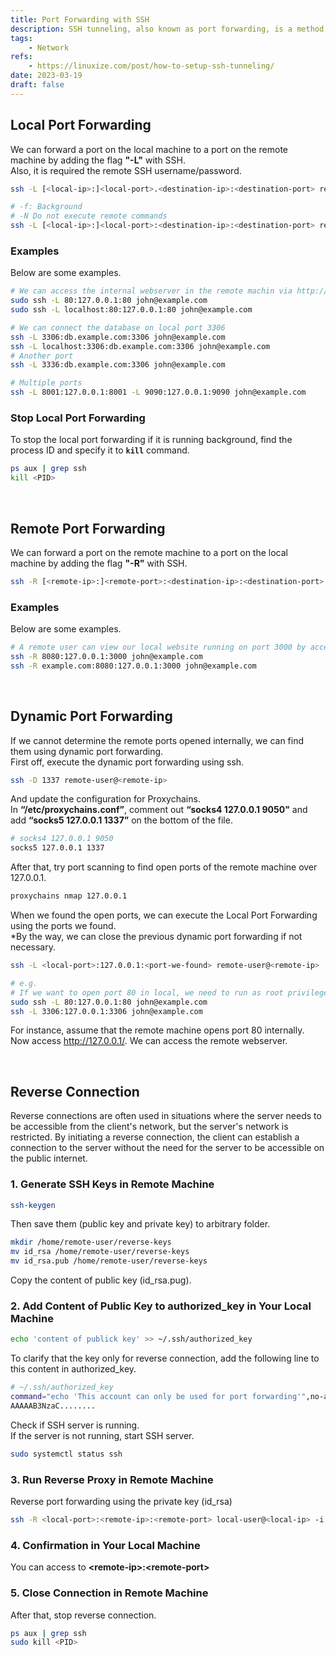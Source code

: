 ```yaml
---
title: Port Forwarding with SSH
description: SSH tunneling, also known as port forwarding, is a method of creating a tunnel between two endpoints through which traffic is forwarded.
tags:
    - Network
refs:
    - https://linuxize.com/post/how-to-setup-ssh-tunneling/
date: 2023-03-19
draft: false
---
```


## Local Port Forwarding

We can forward a port on the local machine to a port on the remote machine by adding the flag **"-L"** with SSH.  
Also, it is required the remote SSH username/password.

```sh
ssh -L [<local-ip>:]<local-port>.<destination-ip>:<destination-port> remote-user@<remote-ip>

# -f: Background
# -N Do not execute remote commands
ssh -L [<local-ip>:]<local-port>:<destination-ip>:<destination-port> remote-user@<remote-ip> -fN
```

### Examples

Below are some examples.

```sh
# We can access the internal webserver in the remote machin via http://127.0.0.1/
sudo ssh -L 80:127.0.0.1:80 john@example.com
sudo ssh -L localhost:80:127.0.0.1:80 john@example.com

# We can connect the database on local port 3306
ssh -L 3306:db.example.com:3306 john@example.com
ssh -L localhost:3306:db.example.com:3306 john@example.com
# Another port
ssh -L 3336:db.example.com:3306 john@example.com

# Multiple ports
ssh -L 8001:127.0.0.1:8001 -L 9090:127.0.0.1:9090 john@example.com
```

### Stop Local Port Forwarding

To stop the local port forwarding if it is running background, find the process ID and specify it to **`kill`** command.

```sh
ps aux | grep ssh
kill <PID>
```

<br />

## Remote Port Forwarding

We can forward a port on the remote machine to a port on the local machine by adding the flag **"-R"** with SSH.  

```sh
ssh -R [<remote-ip>:]<remote-port>:<destination-ip>:<destination-port> remote-user@<remote-ip>
```

### Examples

Below are some examples.

```sh
# A remote user can view our local website running on port 3000 by accessing on the port 8080 from the remote machine.
ssh -R 8080:127.0.0.1:3000 john@example.com
ssh -R example.com:8080:127.0.0.1:3000 john@example.com
```

<br />

## Dynamic Port Forwarding

If we cannot determine the remote ports opened internally, we can find them using dynamic port forwarding.  
First off,  execute the dynamic port forwarding using ssh.

```sh
ssh -D 1337 remote-user@<remote-ip>
```

And update the configuration for Proxychains.  
In **“/etc/proxychains.conf”**, comment out **“socks4 127.0.0.1 9050"** and add **“socks5 127.0.0.1 1337”** on the bottom of the file.  

```bash
# socks4 127.0.0.1 9050
socks5 127.0.0.1 1337
```

After that, try port scanning to find open ports of the remote machine over 127.0.0.1.

```sh
proxychains nmap 127.0.0.1
```

When we found the open ports, we can execute the Local Port Forwarding using the ports we found.  
*By the way, we can close the previous dynamic port forwarding if not necessary.

```bash
ssh -L <local-port>:127.0.0.1:<port-we-found> remote-user@<remote-ip>

# e.g.
# If we want to open port 80 in local, we need to run as root privilege.
sudo ssh -L 80:127.0.0.1:80 john@example.com
ssh -L 3306:127.0.0.1:3306 john@example.com
```

For instance, assume that the remote machine opens port 80 internally.  
Now access http://127.0.0.1/. We can access the remote webserver.

<br />

## Reverse Connection

Reverse connections are often used in situations where the server needs to be accessible from the client's network, but the server's network is restricted. By initiating a reverse connection, the client can establish a connection to the server without the need for the server to be accessible on the public internet.

### 1. Generate SSH Keys in Remote Machine

```sh
ssh-keygen
```

Then save them (public key and private key) to arbitrary folder.

```sh
mkdir /home/remote-user/reverse-keys
mv id_rsa /home/remote-user/reverse-keys
mv id_rsa.pub /home/remote-user/reverse-keys
```

Copy the content of public key (id_rsa.pug).

### 2. Add Content of Public Key to authorized_key in Your Local Machine

```sh
echo 'content of publick key' >> ~/.ssh/authorized_key
```

To clarify that the key only for reverse connection, add the following line to this content in authorized_key.

```sh
# ~/.ssh/authorized_key
command="echo 'This account can only be used for port forwarding'",no-agent-forwarding,no-x11-forwarding,no-pty id-rsa
AAAAAB3NzaC........
```

Check if SSH server is running.  
If the server is not running, start SSH server.

```sh
sudo systemctl status ssh
```

### 3. Run Reverse Proxy in Remote Machine

Reverse port forwarding using the private key (id_rsa)

```sh
ssh -R <local-port>:<remote-ip>:<remote-port> local-user@<local-ip> -i id_rsa -fN
```

### 4. Confirmation in Your Local Machine

You can access to **\<remote-ip>:\<remote-port>**

### 5. Close Connection in Remote Machine

After that, stop reverse connection.

```sh
ps aux | grep ssh
sudo kill <PID>
```